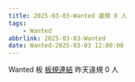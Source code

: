 ```yaml
---
title: 2025-03-03-Wanted 違規 0 人
tags:
    - Wanted
abbrlink: 2025-03-03-Wanted
date: Wanted-2025-03-03 12:00:00
---
```

Wanted 板 [板規連結](https://www.ptt.cc/bbs/Wanted/M.1608829773.A.D3B.html)
昨天違規 0 人
